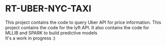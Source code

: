 # RT-UBER-NYC-TAXI
This project contains the code to query Uber API for price information.
This project contains the code for the lyft API.
It also contains the code for MLLIB and SPARK to build predictive models  
It's a work in progress :)
